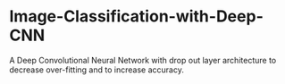 # Image-Classification-with-Deep-CNN
A Deep Convolutional Neural Network with drop out layer architecture to decrease over-fitting and to increase accuracy.
